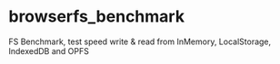 # browserfs_benchmark
FS Benchmark, test speed write &amp; read from InMemory, LocalStorage, IndexedDB and OPFS
